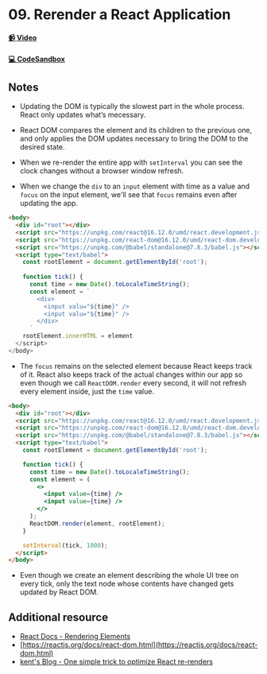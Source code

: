 # 09. Rerender a React Application

#### [📹 Video]()

#### [💻 CodeSandbox](https://codesandbox.io/s/github/kentcdodds/beginners-guide-to-react/tree/codesandbox/09-re-render?from-embed)

## Notes
- Updating the DOM is typically the slowest part in the whole process. React only updates what’s mecessary.
- React DOM compares the element and its children to the previous one, and only applies the DOM updates necessary to bring the DOM to the desired state.

- When we re-render the entire app with `setInterval` you can see the clock changes without a browser window refresh.
- When we change the `div` to an `input` element with time as a value and `focus` on the input element, we'll see that `focus` remains even after updating the app.

```html
<body>
  <div id="root"></div>
  <script src="https://unpkg.com/react@16.12.0/umd/react.development.js"></script>
  <script src="https://unpkg.com/react-dom@16.12.0/umd/react-dom.development.js"></script>
  <script src="https://unpkg.com/@babel/standalone@7.8.3/babel.js"></script>
  <script type="text/babel">
    const rootElement = document.getElementById('root');
    
    function tick() {
      const time = new Date().toLocaleTimeString();
      const element = `
        <div>
          <input valu="${time}" />
          <input valu="${time}" />
        </div>
      `
    rootElement.innerHTML = element
  </script>
</body>
```

- The `focus` remains on the selected element because React keeps track of it. React also keeps track of the actual changes within our app so even though we call `ReactDOM.render` every second, it will not refresh every element inside, just the `time` value.

```html
<body>
  <div id="root"></div>
  <script src="https://unpkg.com/react@16.12.0/umd/react.development.js"></script>
  <script src="https://unpkg.com/react-dom@16.12.0/umd/react-dom.development.js"></script>
  <script src="https://unpkg.com/@babel/standalone@7.8.3/babel.js"></script>
  <script type="text/babel">
    const rootElement = document.getElementById('root');

    function tick() {
      const time = new Date().toLocaleTimeString();
      const element = (
        <>
          <input value={time} />
          <input value={time} />
        </>
      );
      ReactDOM.render(element, rootElement);
    }

    setInterval(tick, 1000);
  </script>
</body>
```
- Even though we create an element describing the whole UI tree on every tick, only the text node whose contents have changed gets updated by React DOM.

## Additional resource

- [React Docs - Rendering Elements](https://reactjs.org/docs/rendering-elements.html)
- [https://reactjs.org/docs/react-dom.html](https://reactjs.org/docs/react-dom.html)
- [kent's Blog - One simple trick to optimize React re-renders](https://kentcdodds.com/blog/optimize-react-re-renders/)

